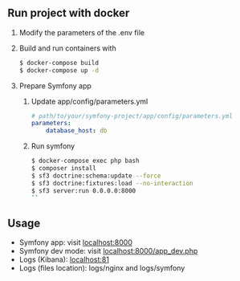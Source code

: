 ## Run project with docker

1. Modify the parameters of the .env file

2. Build and run containers with

    ```bash
    $ docker-compose build
    $ docker-compose up -d
    ```

3. Prepare Symfony app
    1. Update app/config/parameters.yml

        ```yml
        # path/to/your/symfony-project/app/config/parameters.yml
        parameters:
            database_host: db
        ```

    2. Run symfony

        ```bash
        $ docker-compose exec php bash
        $ composer install
        $ sf3 doctrine:schema:update --force
        $ sf3 doctrine:fixtures:load --no-interaction
        $ sf3 server:run 0.0.0.0:8000
        ``

## Usage

* Symfony app: visit [localhost:8000](localhost:8000)  
* Symfony dev mode: visit [localhost:8000/app_dev.php](localhost:8000)  
* Logs (Kibana): [localhost:81](localhost:8000)
* Logs (files location): logs/nginx and logs/symfony
